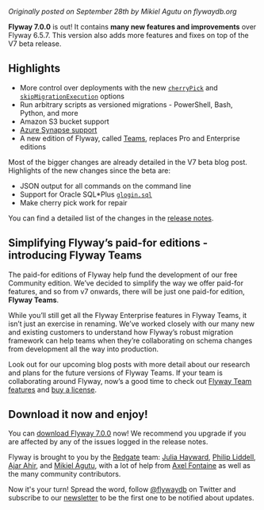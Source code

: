 _Originally posted on September 28th by Mikiel Agutu on flywaydb.org_

**Flyway 7.0.0** is out! It contains **many new features and improvements** over Flyway 6.5.7. This version also adds more features and fixes on top of the V7 beta release.

## Highlights

- More control over deployments with the new [`cherryPick`](https://documentation.red-gate.com/fd/cherry-pick-184127485.html) and [`skipMigrationExecution`](https://documentation.red-gate.com/fd/skip-executing-migrations-184127537.html) options
- Run arbitrary scripts as versioned migrations - PowerShell, Bash, Python, and more
- Amazon S3 bucket support
- [Azure Synapse support](https://documentation.red-gate.com/fd/azure-synapse-184127590.html)
- A new edition of Flyway, called [Teams](https://www.red-gate.com/products/flyway/teams/), replaces Pro and Enterprise editions

Most of the bigger changes are already detailed in the V7 beta blog post. Highlights of the new changes since the beta are:

- JSON output for all commands on the command line
- Support for Oracle SQL*Plus [`glogin.sql`](https://documentation.red-gate.com/fd/oracle-184127602.html)
- Make cherry pick work for repair

You can find a detailed list of the changes in the [release notes](https://documentation.red-gate.com/fd/release-notes-for-flyway-engine-179732572.html).

## Simplifying Flyway’s paid-for editions - introducing Flyway Teams

The paid-for editions of Flyway help fund the development of our free Community edition. We’ve decided to simplify the way we offer paid-for features, and so from v7 onwards, there will be just one paid-for edition, **Flyway Teams**.

While you’ll still get all the Flyway Enterprise features in Flyway Teams, it isn’t just an exercise in renaming. We’ve worked closely with our many new and existing customers to understand how Flyway’s robust migration framework can help teams when they’re collaborating on schema changes from development all the way into production. 

Look out for our upcoming blog posts with more detail about our research and plans for the future versions of Flyway Teams. If your team is collaborating around Flyway, now’s a good time to check out [Flyway Team features](https://www.red-gate.com/products/flyway/teams/) and [buy a license](https://www.red-gate.com/products/flyway/teams/). 

## Download it now and enjoy!

You can [download Flyway 7.0.0](https://documentation.red-gate.com/fd/command-line-184127404.html) now! We recommend you upgrade if you are affected by any
of the issues logged in the release notes.

Flyway is brought to you by the [Redgate](https://red-gate.com) team:
[Julia Hayward](https://twitter.com/Julia_Hayward),
[Philip Liddell](https://github.com/Lyeeedar), [Ajar Ahir](https://github.com/DoodleBobBuffPants), and [Mikiel Agutu](https://twitter.com/mikielagutu),
with a lot of help from [Axel Fontaine](https://twitter.com/axelfontaine)
as well as the many community contributors.

Now it's your turn! Spread the word, follow [@flywaydb](https://twitter.com/flywaydb) on Twitter and
subscribe to our [newsletter](https://www.red-gate.com/products/flyway/entrypage/stay-updated) to be the first one to be notified about updates.
